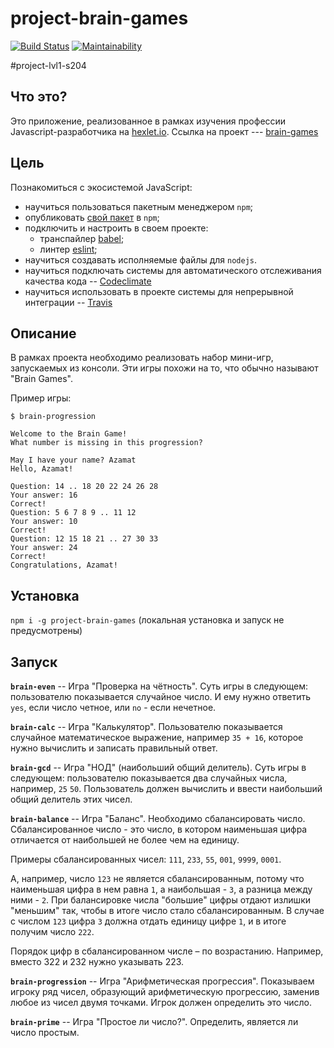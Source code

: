 # project-brain-games
[![Build Status](https://travis-ci.org/UsmanAAV/project-lvl1-s204.svg?branch=master)](https://travis-ci.org/UsmanAAV/project-lvl1-s204) [![Maintainability](https://api.codeclimate.com/v1/badges/25c3cd99b2790312ff40/maintainability)](https://codeclimate.com/github/UsmanAAV/project-lvl1-s204/maintainability)

#project-lvl1-s204

## Что это?
Это приложение, реализованное в рамках изучения профессии Javascript-разработчика на [hexlet.io](https://ru.hexlet.io/?ref=155709). Ссылка на проект --- [brain-games](https://ru.hexlet.io/projects/2/sessions/462?ref=155709)

## Цель
Познакомиться с экосистемой JavaScript:

 - научиться пользоваться пакетным менеджером `npm`;
 - опубликовать [свой пакет](https://www.npmjs.com/package/project-brain-games) в `npm`;
 - подключить и настроить в своем проекте:
	 - транспайлер [babel](https://babeljs.io/);
	 - линтер [eslint](http://eslint.org/);
 - научиться создавать исполняемые файлы для `nodejs`.
 - научиться подключать системы для автоматического отслеживания качества кода -- [Codeclimate](https://codeclimate.com/)
 - научиться использовать в проекте системы для непрерывной интеграции -- [Travis](https://travis-ci.org/)

## Описание
В рамках проекта необходимо реализовать набор мини-игр, запускаемых из консоли. Эти игры похожи на то, что обычно называют "Brain Games".

Пример игры:

```
$ brain-progression

Welcome to the Brain Game!
What number is missing in this progression?

May I have your name? Azamat
Hello, Azamat!

Question: 14 .. 18 20 22 24 26 28
Your answer: 16
Correct!
Question: 5 6 7 8 9 .. 11 12
Your answer: 10
Correct!
Question: 12 15 18 21 .. 27 30 33
Your answer: 24
Correct!
Congratulations, Azamat!
```

## Установка
`npm i -g project-brain-games` (локальная установка и запуск не предусмотрены)

## Запуск
**`brain-even`** -- Игра "Проверка на чётность". Суть игры в следующем: пользователю показывается случайное число. И ему нужно ответить `yes`, если число четное, или `no` - если нечетное.

**`brain-calc`** -- Игра "Калькулятор". Пользователю показывается случайное математическое выражение, например `35 + 16`, которое нужно вычислить и записать правильный ответ.

**`brain-gcd`** -- Игра "НОД" (наибольший общий делитель). Суть игры в следующем: пользователю показывается два случайных числа, например, `25` `50`. Пользователь должен вычислить и ввести наибольший общий делитель этих чисел.

**`brain-balance`** -- Игра "Баланс". Необходимо сбалансировать число. Сбалансированное число - это число, в котором наименьшая цифра отличается от наибольшей не более чем на единицу.

Примеры сбалансированных чисел: `111`, `233`, `55`, `001`, `9999`, `0001`.

А, например, число `123` не является сбалансированным, потому что наименьшая цифра в нем равна `1`, а наибольшая - `3`, а разница между ними - `2`. При балансировке числа "большие" цифры отдают излишки "меньшим" так, чтобы в итоге число стало сбалансированным. В случае с числом `123` цифра `3` должна отдать единицу цифре `1`, и в итоге получим число `222`.

Порядок цифр в сбалансированном числе – по возрастанию. Например, вместо 322 и 232 нужно указывать 223.

**`brain-progression`** -- Игра "Арифметическая прогрессия". Показываем игроку ряд чисел, образующий арифметическую прогрессию, заменив любое из чисел двумя точками. Игрок должен определить это число.

**`brain-prime`** -- Игра "Простое ли число?". Определить, является ли число простым.

